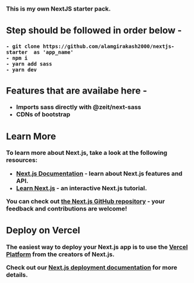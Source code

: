 <h3> This is my own <sb>NextJS</b> starter pack.

## Step should be followed in order below -
    - git clone https://github.com/alamgirakash2000/nextjs-starter  as 'app_name'
    - npm i
    - yarn add sass
    - yarn dev
  

## Features that are availabe here -
   - Imports sass directly with @zeit/next-sass
   - CDNs of bootstrap

## Learn More

To learn more about Next.js, take a look at the following resources:

- [Next.js Documentation](https://nextjs.org/docs) - learn about Next.js features and API.
- [Learn Next.js](https://nextjs.org/learn) - an interactive Next.js tutorial.

You can check out [the Next.js GitHub repository](https://github.com/vercel/next.js/) - your feedback and contributions are welcome!

## Deploy on Vercel

The easiest way to deploy your Next.js app is to use the [Vercel Platform](https://vercel.com/import?utm_medium=default-template&filter=next.js&utm_source=create-next-app&utm_campaign=create-next-app-readme) from the creators of Next.js.

Check out our [Next.js deployment documentation](https://nextjs.org/docs/deployment) for more details.
